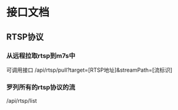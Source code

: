 # 接口文档

## RTSP协议
### 从远程拉取rtsp到m7s中

可调用接口
/api/rtsp/pull?target=[RTSP地址]&streamPath=[流标识]

### 罗列所有的rtsp协议的流

/api/rtsp/list